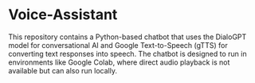 # Voice-Assistant
This repository contains a Python-based chatbot that uses the DialoGPT model for conversational AI and Google Text-to-Speech (gTTS) for converting text responses into speech. The chatbot is designed to run in environments like Google Colab, where direct audio playback is not available but can also run locally.
